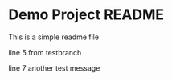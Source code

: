 # Demo Project README

This is a simple readme file

line 5 from testbranch

line 7 another test message